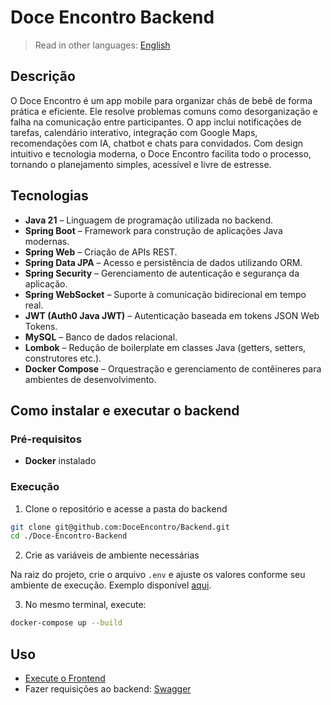 # Doce Encontro Backend

> Read in other languages: [English](README.eng.md)

## Descrição
O Doce Encontro é um app mobile para organizar chás de bebê de forma prática e eficiente. Ele resolve problemas comuns como desorganização e falha na comunicação entre participantes. O app inclui notificações de tarefas, calendário interativo, integração com Google Maps, recomendações com IA, chatbot e chats para convidados. Com design intuitivo e tecnologia moderna, o Doce Encontro facilita todo o processo, tornando o planejamento simples, acessível e livre de estresse.

## Tecnologias
- **Java 21** – Linguagem de programação utilizada no backend.
- **Spring Boot** – Framework para construção de aplicações Java modernas.
- **Spring Web** – Criação de APIs REST.
- **Spring Data JPA** – Acesso e persistência de dados utilizando ORM.
- **Spring Security** – Gerenciamento de autenticação e segurança da aplicação.
- **Spring WebSocket** – Suporte à comunicação bidirecional em tempo real.
- **JWT (Auth0 Java JWT)** – Autenticação baseada em tokens JSON Web Tokens.
- **MySQL** – Banco de dados relacional.
- **Lombok** – Redução de boilerplate em classes Java (getters, setters, construtores etc.).
- **Docker Compose** – Orquestração e gerenciamento de contêineres para ambientes de desenvolvimento.

## Como instalar e executar o backend

### Pré-requisitos
- **Docker** instalado

### Execução
1. Clone o repositório e acesse a pasta do backend
```bash
git clone git@github.com:DoceEncontro/Backend.git 
cd ./Doce-Encontro-Backend
```

2. Crie as variáveis de ambiente necessárias

Na raiz do projeto, crie o arquivo `.env` e ajuste os valores conforme seu ambiente de execução. Exemplo disponível [aqui](https://github.com/DoceEncontro/Doce-Encontro-Backend/blob/main/.env-example).

3. No mesmo terminal, execute:
```bash
docker-compose up --build 
```

## Uso
- [Execute o Frontend](https://github.com/DoceEncontro/Frontend)
- Fazer requisições ao backend: [Swagger](http://localhost:8080/swagger-ui/index.html)

